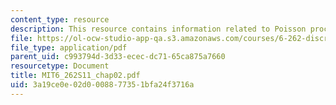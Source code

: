 ```yaml
---
content_type: resource
description: This resource contains information related to Poisson processes.
file: https://ol-ocw-studio-app-qa.s3.amazonaws.com/courses/6-262-discrete-stochastic-processes-spring-2011/3a19ce0e02d0008877351bfa24f3716a_MIT6_262S11_chap02.pdf
file_type: application/pdf
parent_uid: c993794d-3d33-ecec-dc71-65ca875a7660
resourcetype: Document
title: MIT6_262S11_chap02.pdf
uid: 3a19ce0e-02d0-0088-7735-1bfa24f3716a
---
```

